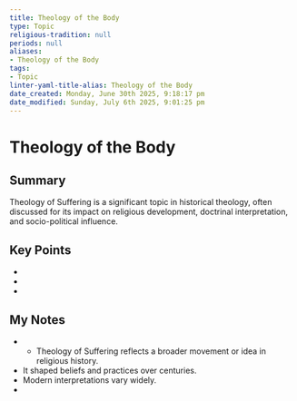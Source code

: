 ```yaml
---
title: Theology of the Body
type: Topic
religious-tradition: null
periods: null
aliases:
- Theology of the Body
tags:
- Topic
linter-yaml-title-alias: Theology of the Body
date_created: Monday, June 30th 2025, 9:18:17 pm
date_modified: Sunday, July 6th 2025, 9:01:25 pm
---
```


# Theology of the Body

## Summary
Theology of Suffering is a significant topic in historical theology, often discussed for its impact on religious development, doctrinal interpretation, and socio-political influence.

## Key Points
- 
- 
- 

## My Notes
- - Theology of Suffering reflects a broader movement or idea in religious history.
- It shaped beliefs and practices over centuries.
- Modern interpretations vary widely.
- 